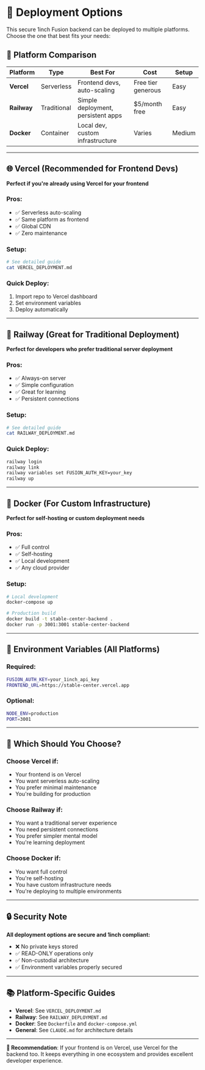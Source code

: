 # 🚀 Deployment Options

This secure 1inch Fusion backend can be deployed to multiple platforms. Choose the one that best fits your needs:

## 🎯 Platform Comparison

| Platform | Type | Best For | Cost | Setup |
|----------|------|----------|------|-------|
| **Vercel** | Serverless | Frontend devs, auto-scaling | Free tier generous | Easy |
| **Railway** | Traditional | Simple deployment, persistent apps | $5/month free | Easy |
| **Docker** | Container | Local dev, custom infrastructure | Varies | Medium |

---

## 🌐 Vercel (Recommended for Frontend Devs)

**Perfect if you're already using Vercel for your frontend**

### Pros:
- ✅ Serverless auto-scaling
- ✅ Same platform as frontend
- ✅ Global CDN
- ✅ Zero maintenance

### Setup:
```bash
# See detailed guide
cat VERCEL_DEPLOYMENT.md
```

### Quick Deploy:
1. Import repo to Vercel dashboard
2. Set environment variables
3. Deploy automatically

---

## 🚂 Railway (Great for Traditional Deployment)

**Perfect for developers who prefer traditional server deployment**

### Pros:
- ✅ Always-on server
- ✅ Simple configuration
- ✅ Great for learning
- ✅ Persistent connections

### Setup:
```bash
# See detailed guide
cat RAILWAY_DEPLOYMENT.md
```

### Quick Deploy:
```bash
railway login
railway link
railway variables set FUSION_AUTH_KEY=your_key
railway up
```

---

## 🐳 Docker (For Custom Infrastructure)

**Perfect for self-hosting or custom deployment needs**

### Pros:
- ✅ Full control
- ✅ Self-hosting
- ✅ Local development
- ✅ Any cloud provider

### Setup:
```bash
# Local development
docker-compose up

# Production build
docker build -t stable-center-backend .
docker run -p 3001:3001 stable-center-backend
```

---

## 🔧 Environment Variables (All Platforms)

### Required:
```bash
FUSION_AUTH_KEY=your_1inch_api_key
FRONTEND_URL=https://stable-center.vercel.app
```

### Optional:
```bash
NODE_ENV=production
PORT=3001
```

---

## 🎯 Which Should You Choose?

### Choose **Vercel** if:
- Your frontend is on Vercel
- You want serverless auto-scaling
- You prefer minimal maintenance
- You're building for production

### Choose **Railway** if:
- You want a traditional server experience
- You need persistent connections
- You prefer simpler mental model
- You're learning deployment

### Choose **Docker** if:
- You want full control
- You're self-hosting
- You have custom infrastructure needs
- You're deploying to multiple environments

---

## 🔒 Security Note

**All deployment options are secure and 1inch compliant:**
- ❌ No private keys stored
- ✅ READ-ONLY operations only
- ✅ Non-custodial architecture
- ✅ Environment variables properly secured

---

## 📚 Platform-Specific Guides

- **Vercel**: See `VERCEL_DEPLOYMENT.md`
- **Railway**: See `RAILWAY_DEPLOYMENT.md`
- **Docker**: See `Dockerfile` and `docker-compose.yml`
- **General**: See `CLAUDE.md` for architecture details

---

**🎯 Recommendation**: If your frontend is on Vercel, use Vercel for the backend too. It keeps everything in one ecosystem and provides excellent developer experience.